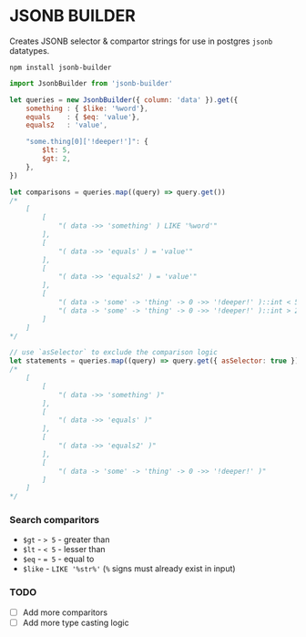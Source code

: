 # JSONB BUILDER

Creates JSONB selector & compartor strings for use in postgres `jsonb` datatypes.

`npm install jsonb-builder`

```js
import JsonbBuilder from 'jsonb-builder'

let queries = new JsonbBuilder({ column: 'data' }).get({
    something : { $like: '%word'},
    equals    : { $eq: 'value'},
    equals2   : 'value',

    "some.thing[0]['!deeper!']": {
        $lt: 5,
        $gt: 2,
    },
})

let comparisons = queries.map((query) => query.get())
/*
    [
        [
            "( data ->> 'something' ) LIKE '%word'"
        ],
        [
            "( data ->> 'equals' ) = 'value'"
        ],
        [
            "( data ->> 'equals2' ) = 'value'"
        ],
        [
            "( data -> 'some' -> 'thing' -> 0 ->> '!deeper!' )::int < 5",
            "( data -> 'some' -> 'thing' -> 0 ->> '!deeper!' )::int > 2"
        ]
    ]
*/

// use `asSelector` to exclude the comparison logic
let statements = queries.map((query) => query.get({ asSelector: true }))
/*
    [
        [
            "( data ->> 'something' )"
        ],
        [
            "( data ->> 'equals' )"
        ],
        [
            "( data ->> 'equals2' )"
        ],
        [
            "( data -> 'some' -> 'thing' -> 0 ->> '!deeper!' )"
        ]
    ]
*/
```


### Search comparitors
- `$gt` - `> 5` - greater than
- `$lt` - `< 5` - lesser than
- `$eq` - `= 5` - equal to
- `$like` - `LIKE '%str%'` (`%` signs must already exist in input)

### TODO
- [ ] Add more comparitors
- [ ] Add more type casting logic
